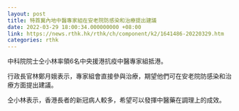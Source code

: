 ```yaml
---
layout: post
title: 特首冀內地中醫專家組在安老院防感染和治療提出建議
date: 2022-03-29 18:00:34.000000000 +08:00
link: https://news.rthk.hk/rthk/ch/component/k2/1641486-20220329.htm
categories: rthk
---
```


中科院院士仝小林率領6名中央援港抗疫中醫專家組抵港。

行政長官林鄭月娥表示，專家組會直接參與治療，期望他們可在安老院防感染和治療方面提出建議。

仝小林表示，香港長者的新冠病人較多，希望可以發揮中醫藥在調理上的成效。
